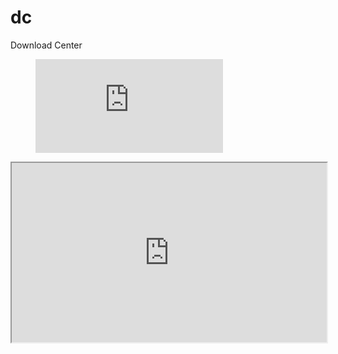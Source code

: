 # dc
Download Center
<!-- blank line -->
<figure class="video_container">
  <iframe src="https://www.aparat.com/video/video/embed/videohash/Pc2gn/vt/frame?&recom=self" frameborder="0" allowfullscreen="true"> </iframe>
</figure>
<!-- blank line -->
<style>.h_iframe-aparat_embed_frame{position:relative;}.h_iframe-aparat_embed_frame .ratio{display:block;width:100%;height:auto;}.h_iframe-aparat_embed_frame iframe{position:absolute;top:0;left:0;width:100%;height:100%;}</style><div class="h_iframe-aparat_embed_frame"><span style="display: block;padding-top: 57%"></span><iframe src="https://www.aparat.com/video/video/embed/videohash/Pc2gn/vt/frame?&recom=self" allowFullScreen="true" webkitallowfullscreen="true" mozallowfullscreen="true"></iframe></div>
